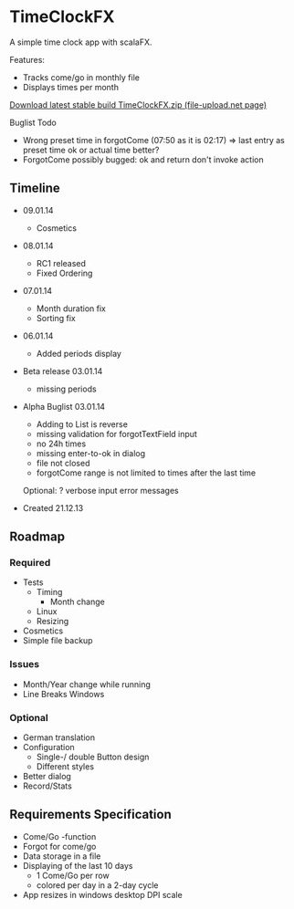 # TimeClockFX

A simple time clock app with scalaFX.

Features:
- Tracks come/go in monthly file
- Displays times per month

[Download latest stable build TimeClockFX.zip (file-upload.net page)](http://www.file-upload.net/download-8497539/TimeClockFX.zip.html)

Buglist Todo
- Wrong preset time in forgotCome (07:50 as it is 02:17) => last entry as preset time ok or actual time better?
- ForgotCome possibly bugged: ok and return don't invoke action

## Timeline
- 09.01.14
	- Cosmetics
	
- 08.01.14
	- RC1 released
	- Fixed Ordering

- 07.01.14
	- Month duration fix
	- Sorting fix

- 06.01.14 
	- Added periods display

- Beta release 03.01.14
	- missing periods
	
- Alpha Buglist 03.01.14
  - Adding to List is reverse
  - missing validation for forgotTextField input
  - no 24h times
  - missing enter-to-ok in dialog
  - file not closed
  - forgotCome range is not limited to times after the last time
  
  Optional:
  ? verbose input error messages
  
- Created 21.12.13

## Roadmap
### Required
- Tests
	- Timing
	  - Month change
  - Linux
  - Resizing
- Cosmetics
- Simple file backup

### Issues
- Month/Year change while running
- Line Breaks Windows

### Optional
- German translation
- Configuration
	- Single-/ double Button design
	- Different styles
- Better dialog
- Record/Stats

## Requirements Specification

- Come/Go -function
- Forgot for come/go
- Data storage in a file
- Displaying of the last 10 days
  - 1 Come/Go per row
  - colored per day in a 2-day cycle
- App resizes in windows desktop DPI scale
